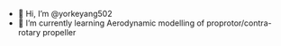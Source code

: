 - 👋 Hi, I’m @yorkeyang502
- 🌱 I’m currently learning Aerodynamic modelling of proprotor/contra-rotary propeller

<!---
yorkeyang502/yorkeyang502 is a ✨ special ✨ repository because its `README.md` (this file) appears on your GitHub profile.
You can click the Preview link to take a look at your changes.
--->
